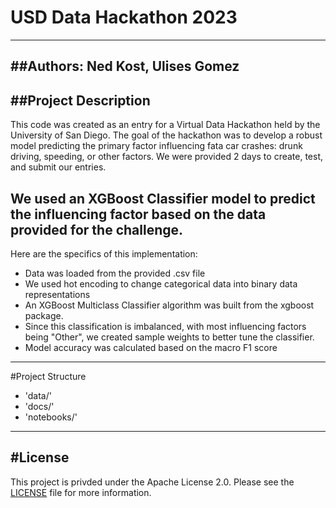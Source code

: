 # USD Data Hackathon 2023
------
##Authors:  Ned Kost, Ulises Gomez
------
##Project Description
------
This code was created as an entry for a Virtual Data Hackathon held by the University of San Diego.  The goal of the hackathon was to develop a robust model predicting the primary factor influencing fata car crashes: drunk driving, speeding, or other factors.  We were provided 2 days to create, test, and submit our entries.  

We used an XGBoost Classifier model to predict the influencing factor based on the data provided for the challenge.  
------
Here are the specifics of this implementation:
- Data was loaded from the provided .csv file
- We used hot encoding to change categorical data into binary data representations
- An XGBoost Multiclass Classifier algorithm was built from the xgboost package.
- Since this classification is imbalanced, with most influencing factors being "Other", we created sample weights to better tune the classifier.
- Model accuracy was calculated based on the macro F1 score 
------
#Project Structure
- 'data/'
- 'docs/'
- 'notebooks/'
------
#License
------
This project is privded under the Apache License 2.0.  Please see the [LICENSE](https://github.com/NedKost/usd_data_hackathon_2023/blob/main/LICENSE) file for more information.
